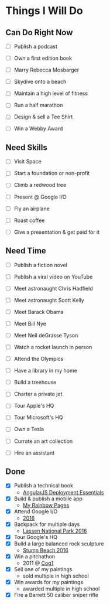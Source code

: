 # Things I Will Do


## Can Do Right Now

- [ ] Publish a podcast
- [ ] Own a first edition book
- [ ] Marry Rebecca Mosbarger
- [ ] Skydive onto a beach
- [ ] Maintain a high level of fitness
- [ ] Run a half marathon
- [ ] Design & sell a Tee Shirt
- [ ] Win a Webby Award


## Need Skills

- [ ] Visit Space
- [ ] Start a foundation or non-profit
- [ ] Climb a redwood tree
- [ ] Present @ Google I/O
- [ ] Fly an airplane
- [ ] Roast coffee
- [ ] Give a presentation & get paid for it


## Need Time

- [ ] Publish a fiction novel
- [ ] Publish a viral video on YouTube
- [ ] Meet astronaught Chris Hadfield
- [ ] Meet astronaught Scott Kelly
- [ ] Meet Barack Obama
- [ ] Meet Bill Nye
- [ ] Meet Neil deGrasse Tyson
- [ ] Watch a rocket launch in person
- [ ] Attend the Olympics
- [ ] Have a library in my home
- [ ] Build a treehouse
- [ ] Charter a private jet
- [ ] Tour Apple's HQ
- [ ] Tour Microsoft's HQ
- [ ] Own a Tesla
- [ ] Currate an art collection
- [ ] Hire an assistant



## Done

- [X] Publish a technical book
  - [AngularJS Deployment Essentials](https://www.packtpub.com/web-development/angularjs-deployment-essentials)
- [X] Build & publish a mobile app
  - [My Rainbow Pages](https://play.google.com/store/apps/details?id=com.ionicframework.rainbowpages177570&hl=en)
- [X] Attend Google I/O
  - [2016](https://events.google.com/io2016/)
- [X] Backpack for multiple days
  - [Lassen National Park 2016](https://goo.gl/photos/GDx3kFDZ91A3an7a9)
- [X] Tour Google's HQ
- [X] Build a large balanced rock sculpture
  - [Stump Beach 2016](https://goo.gl/photos/MW162iSPXwN3tD4K8)
- [X] Win a pitchathon
  - 2011 @ [Cog1](http://cog1.com/)
- [X] Sell one of my paintings
  - sold multiple in high school
- [X] Win awards for my paintings
  - awarded multiple in high school
- [X] Fire a Barrett 50 caliber sniper rifle
